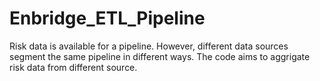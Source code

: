 # Enbridge_ETL_Pipeline

Risk data is available for a pipeline. However, different data sources segment the same pipeline in different ways. The code aims to aggrigate risk data from different source.
